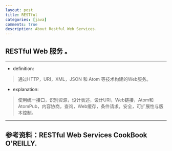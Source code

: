 ```yaml
---
layout: post
title: RESTful
categories: [java]
comments: true
description: About Restful Web Services.
---
```


## RESTful Web 服务 。

---

* definition: 

> 通过HTTP，URI，XML，JSON 和 Atom 等技术构建的Web服务。
 
* explanation:

 > 使用统一接口，识别资源，设计表述，设计URI，Web链接，Atom和AtomPub，内容协商，查询，Web缓存，条件请求，安全，可扩展性与版本控制。
 
 

---

## 参考资料：RESTful Web Services CookBook O'REILLY.
